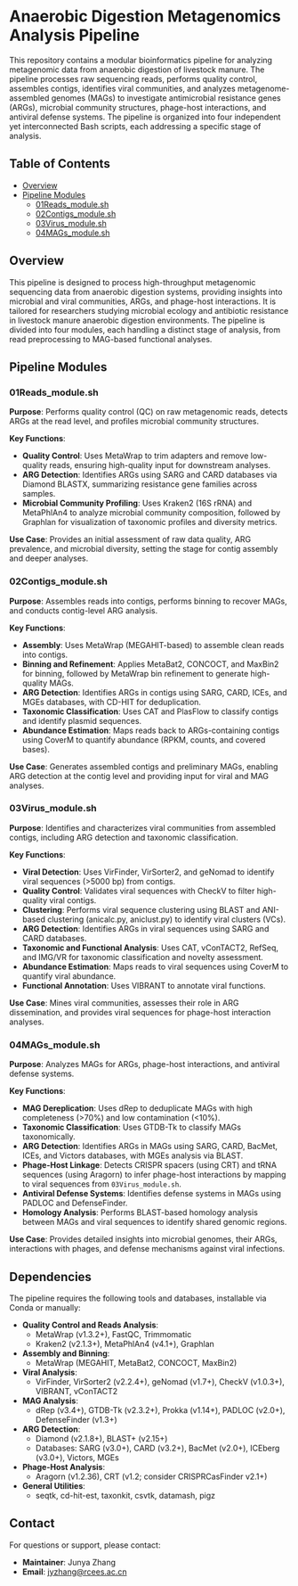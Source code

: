 

# Anaerobic Digestion Metagenomics Analysis Pipeline

This repository contains a modular bioinformatics pipeline for analyzing metagenomic data from anaerobic digestion of livestock manure. The pipeline processes raw sequencing reads, performs quality control, assembles contigs, identifies viral communities, and analyzes metagenome-assembled genomes (MAGs) to investigate antimicrobial resistance genes (ARGs), microbial community structures, phage-host interactions, and antiviral defense systems. The pipeline is organized into four independent yet interconnected Bash scripts, each addressing a specific stage of analysis.

## Table of Contents
- [Overview](#overview)
- [Pipeline Modules](#pipeline-modules)
  - [01Reads_module.sh](#01reads_modulesh)
  - [02Contigs_module.sh](#02contigs_modulesh)
  - [03Virus_module.sh](#03virus_modulesh)
  - [04MAGs_module.sh](#04mags_modulesh)


## Overview
This pipeline is designed to process high-throughput metagenomic sequencing data from anaerobic digestion systems, providing insights into microbial and viral communities, ARGs, and phage-host interactions. It is tailored for researchers studying microbial ecology and antibiotic resistance in livestock manure anaerobic digestion environments. The pipeline is divided into four modules, each handling a distinct stage of analysis, from read preprocessing to MAG-based functional analyses.

## Pipeline Modules

### 01Reads_module.sh
**Purpose**: Performs quality control (QC) on raw metagenomic reads, detects ARGs at the read level, and profiles microbial community structures.

**Key Functions**:
- **Quality Control**: Uses MetaWrap to trim adapters and remove low-quality reads, ensuring high-quality input for downstream analyses.
- **ARG Detection**: Identifies ARGs using SARG and CARD databases via Diamond BLASTX, summarizing resistance gene families across samples.
- **Microbial Community Profiling**: Uses Kraken2 (16S rRNA) and MetaPhlAn4 to analyze microbial community composition, followed by Graphlan for visualization of taxonomic profiles and diversity metrics.

**Use Case**: Provides an initial assessment of raw data quality, ARG prevalence, and microbial diversity, setting the stage for contig assembly and deeper analyses.

### 02Contigs_module.sh
**Purpose**: Assembles reads into contigs, performs binning to recover MAGs, and conducts contig-level ARG analysis.

**Key Functions**:
- **Assembly**: Uses MetaWrap (MEGAHIT-based) to assemble clean reads into contigs.
- **Binning and Refinement**: Applies MetaBat2, CONCOCT, and MaxBin2 for binning, followed by MetaWrap bin refinement to generate high-quality MAGs.
- **ARG Detection**: Identifies ARGs in contigs using SARG, CARD, ICEs, and MGEs databases, with CD-HIT for deduplication.
- **Taxonomic Classification**: Uses CAT and PlasFlow to classify contigs and identify plasmid sequences.
- **Abundance Estimation**: Maps reads back to ARGs-containing contigs using CoverM to quantify abundance (RPKM, counts, and covered bases).

**Use Case**: Generates assembled contigs and preliminary MAGs, enabling ARG detection at the contig level and providing input for viral and MAG analyses.

### 03Virus_module.sh
**Purpose**: Identifies and characterizes viral communities from assembled contigs, including ARG detection and taxonomic classification.

**Key Functions**:
- **Viral Detection**: Uses VirFinder, VirSorter2, and geNomad to identify viral sequences (>5000 bp) from contigs.
- **Quality Control**: Validates viral sequences with CheckV to filter high-quality viral contigs.
- **Clustering**: Performs viral sequence clustering using BLAST and ANI-based clustering (anicalc.py, aniclust.py) to identify viral clusters (VCs).
- **ARG Detection**: Identifies ARGs in viral sequences using SARG and CARD databases.
- **Taxonomic and Functional Analysis**: Uses CAT, vConTACT2, RefSeq, and IMG/VR for taxonomic classification and novelty assessment.
- **Abundance Estimation**: Maps reads to viral sequences using CoverM to quantify viral abundance.
- **Functional Annotation**: Uses VIBRANT to annotate viral functions.

**Use Case**: Mines viral communities, assesses their role in ARG dissemination, and provides viral sequences for phage-host interaction analyses.

### 04MAGs_module.sh
**Purpose**: Analyzes MAGs for ARGs, phage-host interactions, and antiviral defense systems.

**Key Functions**:
- **MAG Dereplication**: Uses dRep to deduplicate MAGs with high completeness (>70%) and low contamination (<10%).
- **Taxonomic Classification**: Uses GTDB-Tk to classify MAGs taxonomically.
- **ARG Detection**: Identifies ARGs in MAGs using SARG, CARD, BacMet, ICEs, and Victors databases, with MGEs analysis via BLAST.
- **Phage-Host Linkage**: Detects CRISPR spacers (using CRT) and tRNA sequences (using Aragorn) to infer phage-host interactions by mapping to viral sequences from `03Virus_module.sh`.
- **Antiviral Defense Systems**: Identifies defense systems in MAGs using PADLOC and DefenseFinder.
- **Homology Analysis**: Performs BLAST-based homology analysis between MAGs and viral sequences to identify shared genomic regions.

**Use Case**: Provides detailed insights into microbial genomes, their ARGs, interactions with phages, and defense mechanisms against viral infections.

## Dependencies
The pipeline requires the following tools and databases, installable via Conda or manually:

- **Quality Control and Reads Analysis**:
  - MetaWrap (v1.3.2+), FastQC, Trimmomatic
  - Kraken2 (v2.1.3+), MetaPhlAn4 (v4.1+), Graphlan
- **Assembly and Binning**:
  - MetaWrap (MEGAHIT, MetaBat2, CONCOCT, MaxBin2)
- **Viral Analysis**:
  - VirFinder, VirSorter2 (v2.2.4+), geNomad (v1.7+), CheckV (v1.0.3+), VIBRANT, vConTACT2
- **MAG Analysis**:
  - dRep (v3.4+), GTDB-Tk (v2.3.2+), Prokka (v1.14+), PADLOC (v2.0+), DefenseFinder (v1.3+)
- **ARG Detection**:
  - Diamond (v2.1.8+), BLAST+ (v2.15+)
  - Databases: SARG (v3.0+), CARD (v3.2+), BacMet (v2.0+), ICEberg (v3.0+), Victors, MGEs
- **Phage-Host Analysis**:
  - Aragorn (v1.2.36), CRT (v1.2; consider CRISPRCasFinder v2.1+)
- **General Utilities**:
  - seqtk, cd-hit-est, taxonkit, csvtk, datamash, pigz

## Contact
For questions or support, please contact:
- **Maintainer**: Junya Zhang
- **Email**: jyzhang@rcees.ac.cn
